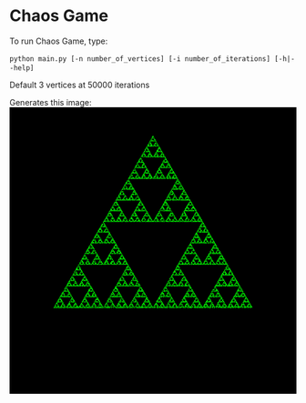 # Chaos Game


To run Chaos Game, type:

```
python main.py [-n number_of_vertices] [-i number_of_iterations] [-h|--help]
```
Default 3 vertices at 50000 iterations

Generates this image:
![Chaos Image](examples/chaos_3p_50000iter.png)
